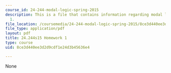 ```yaml
---
course_id: 24-244-modal-logic-spring-2015
description: This is a file that contains information regarding modal logic homework
  1.
file_location: /coursemedia/24-244-modal-logic-spring-2015/8ce3d440ee3d2d9cdf1e24d3b45636e4_MIT24_244S15_Homework1.pdf
file_type: application/pdf
layout: pdf
title: 24.244s15 Homework 1
type: course
uid: 8ce3d440ee3d2d9cdf1e24d3b45636e4

---
```

None